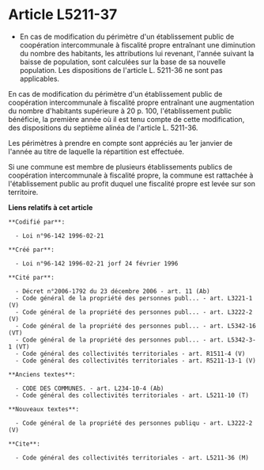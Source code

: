 # Article L5211-37

- En cas de modification du périmètre d'un établissement public de coopération intercommunale à fiscalité propre entraînant
une diminution du nombre des habitants, les attributions lui revenant, l'année suivant la baisse de population, sont
calculées sur la base de sa nouvelle population. Les dispositions de l'article L. 5211-36 ne sont pas applicables.

En cas de modification du périmètre d'un établissement public de coopération intercommunale à fiscalité propre entraînant une
augmentation du nombre d'habitants supérieure à 20 p. 100, l'établissement public bénéficie, la première année où il est tenu
compte de cette modification, des dispositions du septième alinéa de l'article L. 5211-36.

Les périmètres à prendre en compte sont appréciés au 1er janvier de l'année au titre de laquelle la répartition est
effectuée.

Si une commune est membre de plusieurs établissements publics de coopération intercommunale à fiscalité propre, la commune
est rattachée à l'établissement public au profit duquel une fiscalité propre est levée sur son territoire.

**Liens relatifs à cet article**

	**Codifié par**:

	  - Loi n°96-142 1996-02-21

	**Créé par**:

	  - Loi n°96-142 1996-02-21 jorf 24 février 1996

	**Cité par**:

	  - Décret n°2006-1792 du 23 décembre 2006 - art. 11 (Ab)
	  - Code général de la propriété des personnes publ... - art. L3221-1 (V)
	  - Code général de la propriété des personnes publ... - art. L3222-2 (V)
	  - Code général de la propriété des personnes publ... - art. L5342-16 (VT)
	  - Code général de la propriété des personnes publ... - art. L5342-3-1 (VT)
	  - Code général des collectivités territoriales - art. R1511-4 (V)
	  - Code général des collectivités territoriales - art. R5211-13-1 (V)

	**Anciens textes**:

	  - CODE DES COMMUNES. - art. L234-10-4 (Ab)
	  - Code général des collectivités territoriales - art. L5211-10 (T)

	**Nouveaux textes**:

	  - Code général de la propriété des personnes publiqu - art. L3222-2 (V)

	**Cite**:

	  - Code général des collectivités territoriales - art. L5211-36 (M)

